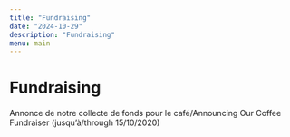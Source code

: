 ```yaml
---
title: "Fundraising"
date: "2024-10-29"
description: "Fundraising"
menu: main 
---
```

# Fundraising

Annonce de notre collecte de fonds pour le café/Announcing Our Coffee Fundraiser (jusqu’à/through 15/10/2020)
